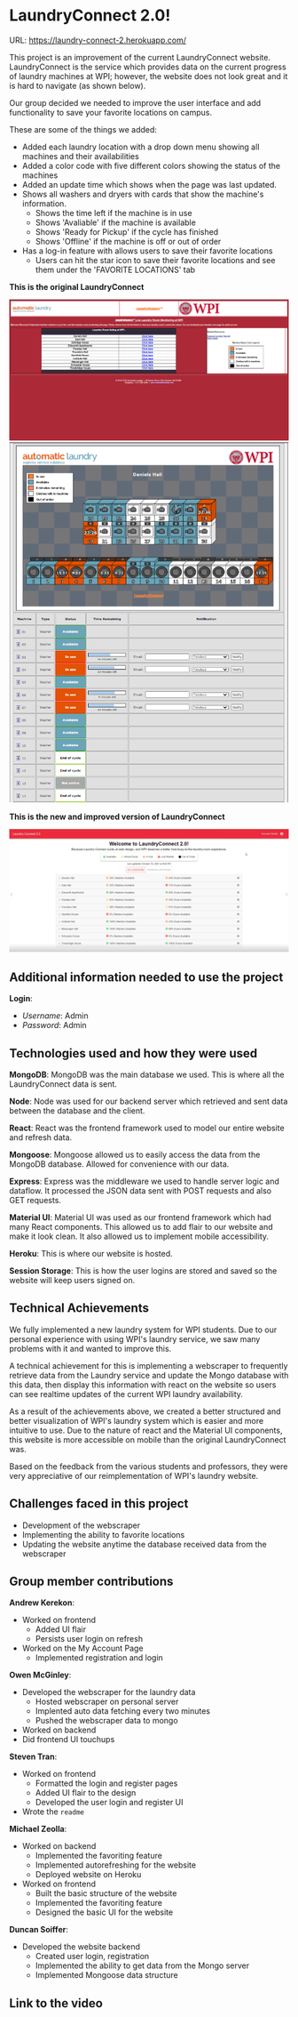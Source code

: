# LaundryConnect 2.0!

URL: https://laundry-connect-2.herokuapp.com/

This project is an improvement of the current LaundryConnect website. LaundryConnect is the service which provides data on the current progress of laundry machines at WPI; however, the website does not look great and it is hard to navigate (as shown below).

Our group decided we needed to improve the user interface and add functionality to save your favorite locations on campus.

These are some of the things we added:
- Added each laundry location with a drop down menu showing all machines and their availabilities
- Added a color code with five different colors showing the status of the machines
- Added an update time which shows when the page was last updated.
- Shows all washers and dryers with cards that show the machine's information.
  - Shows the time left if the machine is in use
  - Shows 'Avaliable' if the machine is available
  - Shows 'Ready for Pickup' if the cycle has finished
  - Shows 'Offline' if the machine is off or out of order
- Has a log-in feature with allows users to save their favorite locations
  - Users can hit the star icon to save their favorite locations and see them under the 'FAVORITE LOCATIONS' tab

**This is the original LaundryConnect**

![FrontLC](./images/laundryconnect1.png)
![SpecLC](./images/laundryconnect1main.png)

**This is the new and improved version of LaundryConnect**

![LaundryConnect2](./images/laundryconnect2.png)

## Additional information needed to use the project

**Login**:
- *Username*: Admin
- *Password*: Admin

## Technologies used and how they were used

**MongoDB**: MongoDB was the main database we used. This is where all the LaundryConnect data is sent.

**Node**: Node was used for our backend server which retrieved and sent data between the database and the client.

**React**: React was the frontend framework used to model our entire website and refresh data.

**Mongoose**: Mongoose allowed us to easily access the data from the MongoDB database. Allowed for convenience with our data.

**Express**: Express was the middleware we used to handle server logic and dataflow. It processed the JSON data sent with POST requests and also GET requests.

**Material UI**: Material UI was used as our frontend framework which had many React components. This allowed us to add flair to our website and make it look clean. It also allowed us to implement mobile accessibility.

**Heroku**: This is where our website is hosted.

**Session Storage**: This is how the user logins are stored and saved so the website will keep users signed on.


## Technical Achievements

We fully implemented a new laundry system for WPI students. Due to our personal experience with using WPI's laundry service, we saw many problems with it and wanted to improve this. 

A technical achievement for this is implementing a webscraper to frequently retrieve data from the Laundry service and update the Mongo database with this data, then display this information with react on the website so users can see realtime updates of the current WPI laundry availability.

As a result of the achievements above, we created a better structured and better visualization of WPI's laundry system which is easier and more intuitive to use. Due to the nature of react and the Material UI components, this website is more accessible on mobile than the original LaundryConnect was.

Based on the feedback from the various students and professors, they were very appreciative of our reimplementation of WPI's laundry website.

## Challenges faced in this project

- Development of the webscraper
- Implementing the ability to favorite locations
- Updating the website anytime the database received data from the webscraper

## Group member contributions

**Andrew Kerekon**:
- Worked on frontend
  - Added UI flair
  - Persists user login on refresh
- Worked on the My Account Page
  - Implemented registration and login

**Owen McGinley**:
- Developed the webscraper for the laundry data
  - Hosted webscraper on personal server
  - Implented auto data fetching every two minutes
  - Pushed the webscraper data to mongo
- Worked on backend
- Did frontend UI touchups

**Steven Tran**:
- Worked on frontend
  - Formatted the login and register pages
  - Added UI flair to the design
  - Developed the user login and register UI
- Wrote the `readme` 

**Michael Zeolla**:
- Worked on backend
  - Implemented the favoriting feature
  - Implemented autorefreshing for the website
  - Deployed website on Heroku
- Worked on frontend
  - Built the basic structure of the website
  - Implemented the favoriting feature
  - Designed the basic UI for the website

**Duncan Soiffer**:
- Developed the website backend
  - Created user login, registration
  - Implemented the ability to get data from the Mongo server
  - Implemented Mongoose data structure

## Link to the video

